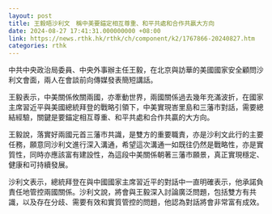 ```yaml
---
layout: post
title: 王毅晤沙利文　稱中美要錨定相互尊重、和平共處和合作共贏大方向
date: 2024-08-27 17:41:31.000000000 +08:00
link: https://news.rthk.hk/rthk/ch/component/k2/1767866-20240827.htm
categories: rthk
---
```


中共中央政治局委員、中央外事辦主任王毅，在北京與訪華的美國國家安全顧問沙利文會面，兩人在會談前向傳媒發表簡短講話。

王毅表示，中美關係攸關兩國，亦牽動世界，兩國關係過去幾年充滿波折，在國家主席習近平與美國總統拜登的戰略引領下，中美實現峇里島和三藩市對話，需要總結經驗，關鍵是要錨定相互尊重、和平共處和合作共贏的大方向。

王毅說，落實好兩國元首三藩市共識，是雙方的重要職責，亦是沙利文此行的主要任務，願意同沙利文進行深入溝通，希望這次溝通一如既往仍然是戰略性，亦是實質性，同時亦應該富有建設性，為這段中美關係朝著三藩市願景，真正實現穩定、健康和可持續發展。

沙利文表示，總統拜登在與中國國家主席習近平的對話中一直明確表示，他承諾負責任地管控兩國關係。沙利文說，將會與王毅深入討論廣泛問題，包括雙方有共識，以及存在分歧、需要有效和實質管控的問題，他認為對話將會非常富有成效。
